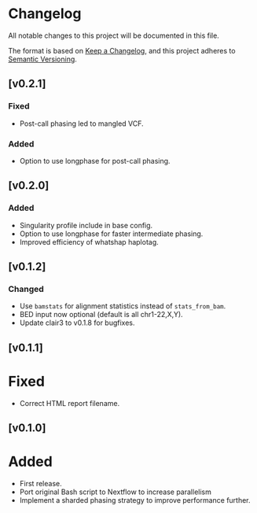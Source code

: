 # Changelog
All notable changes to this project will be documented in this file.

The format is based on [Keep a Changelog](https://keepachangelog.com/en/1.0.0/),
and this project adheres to [Semantic Versioning](https://semver.org/spec/v2.0.0.html).

## [v0.2.1]
### Fixed
- Post-call phasing led to mangled VCF.
### Added
- Option to use longphase for post-call phasing.

## [v0.2.0]
### Added
- Singularity profile include in base config.
- Option to use longphase for faster intermediate phasing.
- Improved efficiency of whatshap haplotag.

## [v0.1.2]
### Changed
* Use `bamstats` for alignment statistics instead of `stats_from_bam`.
* BED input now optional (default is all chr1-22,X,Y).
* Update clair3 to v0.1.8 for bugfixes.

## [v0.1.1]
# Fixed
* Correct HTML report filename.

## [v0.1.0]
# Added
* First release.
* Port original Bash script to Nextflow to increase parallelism
* Implement a sharded phasing strategy to improve performance further.
